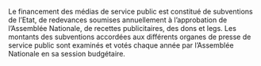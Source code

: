 Le financement des médias de service public est constitué de subventions de l’Etat, de redevances soumises annuellement à l’approbation de l’Assemblée Nationale, de recettes publicitaires, des dons et legs.
Les montants des subventions accordées aux différents organes de presse de service public sont examinés et votés chaque année par l’Assemblée Nationale en sa session budgétaire.